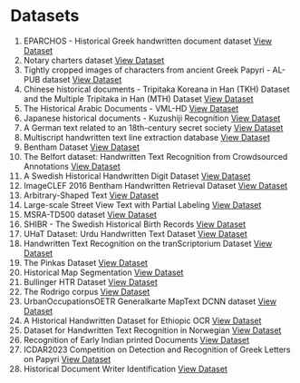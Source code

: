 # Datasets

1. EPARCHOS - Historical Greek handwritten document dataset
   [View Dataset](https://zenodo.org/records/4095301)
2. Notary charters dataset
   [View Dataset](https://github.com/mseitzer/pattern-spotting)
3. Tightly cropped images of characters from ancient Greek Papyri - AL-PUB dataset
   [View Dataset](https://data.cs.mtsu.edu/al-pub/)
4. Chinese historical documents - Tripitaka Koreana in Han (TKH) Dataset and the Multiple Tripitaka in Han (MTH) Dataset
   [View Dataset](https://github.com/HCIILAB/MTHv2_Datasets_Release)
5. The Historical Arabic Documents - VML-HD
   [View Dataset](https://majeek.github.io/tutorials/vmlHD/)
6. Japanese historical documents - Kuzushiji Recognition
   [View Dataset](https://www.kaggle.com/c/kuzushiji-recognition/overview)
7. A German text related to an 18th-century secret society 
   [View Dataset](https://cl.lingfil.uu.se/~bea/copiale/)
8. Multiscript handwritten text line extraction database 
   [View Dataset](https://code.google.com/archive/p/cmaterdb/)
9. Bentham Dataset 
   [View Dataset](https://zenodo.org/records/44519)
10. The Belfort dataset: Handwritten Text Recognition from Crowdsourced Annotations 
   [View Dataset](https://zenodo.org/records/8041668)
11. A Swedish Historical Handwritten Digit Dataset 
   [View Dataset](https://ardisdataset.github.io/ARDIS/)
12. ImageCLEF 2016 Bentham Handwritten Retrieval Dataset 
   [View Dataset](https://tc11.cvc.uab.es/datasets/IMAGECLEF16-HSDR_1)
13. Arbitrary-Shaped Text
   [View Dataset](https://rrc.cvc.uab.es/?ch=14&com=downloads)
14. Large-scale Street View Text with Partial Labeling
   [View Dataset](https://rrc.cvc.uab.es/?ch=16&com=downloads)
15. MSRA-TD500 dataset 
   [View Dataset](https://tc11.cvc.uab.es/datasets/MSRA-TD500_1/task_1_1)
16. SHIBR - The Swedish Historical Birth Records 
   [View Dataset](https://www.kaggle.com/datasets/cheddad/shibr-the-swedish-historical-birth-records)
17. UHaT Dataset: Urdu Handwritten Text Dataset 
   [View Dataset](https://zenodo.org/records/3670611)
18. Handwritten Text Recognition on the tranScriptorium Dataset 
   [View Dataset](https://zenodo.org/records/248733#.WH3zMczhBTY)
19. The Pinkas Dataset 
   [View Dataset](https://zenodo.org/records/3569694#.Xe_WdOgzaUk)
20. Historical Map Segmentation
   [View Dataset](https://zenodo.org/records/4817662)
21. Bullinger HTR Dataset 
   [View Dataset](https://github.com/pstroe/bullinger-htr/tree/main)
22. The Rodrigo corpus 
   [View Dataset](https://zenodo.org/records/1490009)
23. UrbanOccupationsOETR Generalkarte MapText DCNN dataset
   [View Dataset](https://zenodo.org/records/7072541)
24. A Historical Handwritten Dataset for Ethiopic OCR
   [View Dataset](https://zenodo.org/records/7978722)
25. Dataset for Handwritten Text Recognition in Norwegian
   [View Dataset](https://zenodo.org/records/10255840)
26. Recognition of Early Indian printed Documents
   [View Dataset](https://www.primaresearch.org/datasets/REID2017)
27. ICDAR2023 Competition on Detection and Recognition of Greek Letters on Papyri
   [View Dataset](https://lme.tf.fau.de/competitions/2023-competition-on-detection-and-recognition-of-greek-letters-on-papyri/)
28. Historical Document Writer Identification
   [View Dataset](https://zenodo.org/records/1324999)
